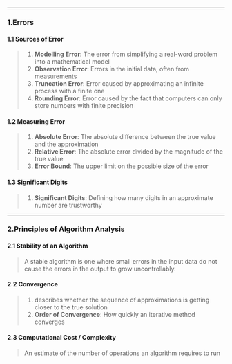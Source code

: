 ***
### 1.Errors
#### 1.1 Sources of Error

>1. **Modelling Error**: The error from simplifying a real-word problem into a mathematical model
>2. **Observation Error**: Errors in the initial data, often from measurements
>3. **Truncation Error**: Error caused by approximating an infinite process with a finite one
>4. **Rounding Error**: Error caused by the fact that computers can only store numbers with finite precision
#### 1.2 Measuring Error

>1. **Absolute Error**: The absolute difference between the true value and the approximation
>2. **Relative Error**: The absolute error divided by the magnitude of the true value
>3. **Error Bound**: The upper limit on the possible size of the error
#### 1.3 Significant Digits

>1. **Significant Digits**: Defining how many digits in an approximate number are trustworthy

***
### 2.Principles of Algorithm Analysis

#### 2.1 Stability of an Algorithm

>A stable algorithm is one where small errors in the input data do not cause the errors in the output to grow uncontrollably.

#### 2.2 Convergence

>1. describes whether the sequence of approximations is getting closer to the true solution
>2. **Order of Convergence**: How quickly an iterative method converges

#### 2.3 Computational Cost / Complexity

>An estimate of the number of operations an algorithm requires to run


